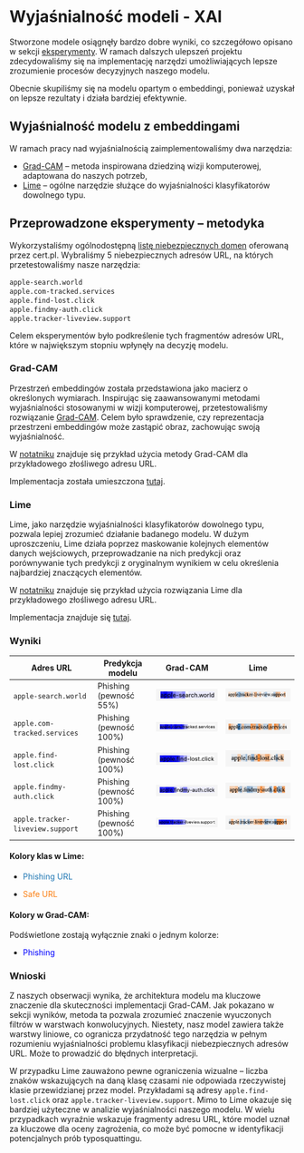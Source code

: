 # Wyjaśnialność modeli - XAI

Stworzone modele osiągnęły bardzo dobre wyniki, co szczegółowo opisano w sekcji [eksperymenty](./experiments.md). W ramach dalszych ulepszeń projektu zdecydowaliśmy się na implementację narzędzi umożliwiających lepsze zrozumienie procesów decyzyjnych naszego modelu.

Obecnie skupiliśmy się na modelu opartym o embeddingi, ponieważ uzyskał on lepsze rezultaty i działa bardziej efektywnie.

## Wyjaśnialność modelu z embeddingami

W ramach pracy nad wyjaśnialnością zaimplementowaliśmy dwa narzędzia:
- [Grad-CAM](https://jacobgil.github.io/pytorch-gradcam-book/introduction.html) – metoda inspirowana dziedziną wizji komputerowej, adaptowana do naszych potrzeb,
- [Lime](https://github.com/marcotcr/lime) – ogólne narzędzie służące do wyjaśnialności klasyfikatorów dowolnego typu.

## Przeprowadzone eksperymenty – metodyka

Wykorzystaliśmy ogólnodostępną [listę niebezpiecznych domen](https://hole.cert.pl/domains/v2/domains.txt) oferowaną przez cert.pl. Wybraliśmy 5 niebezpiecznych adresów URL, na których przetestowaliśmy nasze narzędzia:


```
apple-search.world
apple.com-tracked.services
apple.find-lost.click
apple.findmy-auth.click
apple.tracker-liveview.support
```

Celem eksperymentów było podkreślenie tych fragmentów adresów URL, które w największym stopniu wpłynęły na decyzję modelu.

### Grad-CAM

Przestrzeń embeddingów została przedstawiona jako macierz o określonych wymiarach. Inspirując się zaawansowanymi metodami wyjaśnialności stosowanymi w wizji komputerowej, przetestowaliśmy rozwiązanie [Grad-CAM](https://jacobgil.github.io/pytorch-gradcam-book/introduction.html). Celem było sprawdzenie, czy reprezentacja przestrzeni embeddingów może zastąpić obraz, zachowując swoją wyjaśnialność.

W [notatniku](../notebooks/xai_grad_cam.ipynb) znajduje się przykład użycia metody Grad-CAM dla przykładowego złośliwego adresu URL.

Implementacja została umieszczona [tutaj](../phisher/xai/gradcam.py).

### Lime

Lime, jako narzędzie wyjaśnialności klasyfikatorów dowolnego typu, pozwala lepiej zrozumieć działanie badanego modelu. W dużym uproszczeniu, Lime działa poprzez maskowanie kolejnych elementów danych wejściowych, przeprowadzanie na nich predykcji oraz porównywanie tych predykcji z oryginalnym wynikiem w celu określenia najbardziej znaczących elementów.

W [notatniku](../notebooks/xai_lime.ipynb) znajduje się przykład użycia rozwiązania Lime dla przykładowego złośliwego adresu URL.

Implementacja znajduje się [tutaj](../phisher/xai/phish_lime.py).

### Wyniki

| **Adres URL**               | **Predykcja modelu**       | **Grad-CAM**                     | **Lime**                     |
|-----------------------------|----------------------------|-----------------------------------|------------------------------|
| `apple-search.world`        | Phishing (pewność 55%)    | ![1](/docs/img/xai/gradcam/1.png)| ![1](/docs/img/xai/lime/1.png)|
| `apple.com-tracked.services`| Phishing (pewność 100%)   | ![2](/docs/img/xai/gradcam/2.png)| ![2](/docs/img/xai/lime/2.png)|
| `apple.find-lost.click`     | Phishing (pewność 100%)   | ![3](/docs/img/xai/gradcam/3.png)| ![3](/docs/img/xai/lime/3.png)|
| `apple.findmy-auth.click`   | Phishing (pewność 100%)   | ![4](/docs/img/xai/gradcam/4.png)| ![4](/docs/img/xai/lime/4.png)|
| `apple.tracker-liveview.support` | Phishing (pewność 100%) | ![5](/docs/img/xai/gradcam/5.png)| ![5](/docs/img/xai/lime/5.png)|

#### Kolory klas w Lime:
- <p style='color:#1f77b4'>Phishing URL</p>
- <p style='color:#fb7d0f'>Safe URL</p>

#### Kolory w Grad-CAM:
Podświetlone zostają wyłącznie znaki o jednym kolorze:
- <p style='color:#0000ff'>Phishing</p>

### Wnioski

Z naszych obserwacji wynika, że architektura modelu ma kluczowe znaczenie dla skuteczności implementacji Grad-CAM. Jak pokazano w sekcji wyników, metoda ta pozwala zrozumieć znaczenie wyuczonych filtrów w warstwach konwolucyjnych. Niestety, nasz model zawiera także warstwy liniowe, co ogranicza przydatność tego narzędzia w pełnym rozumieniu wyjaśnialności problemu klasyfikacji niebezpiecznych adresów URL. Może to prowadzić do błędnych interpretacji.

W przypadku Lime zauważono pewne ograniczenia wizualne – liczba znaków wskazujących na daną klasę czasami nie odpowiada rzeczywistej klasie przewidzianej przez model. Przykładami są adresy `apple.find-lost.click` oraz `apple.tracker-liveview.support`. Mimo to Lime okazuje się bardziej użyteczne w analizie wyjaśnialności naszego modelu. W wielu przypadkach wyraźnie wskazuje fragmenty adresu URL, które model uznał za kluczowe dla oceny zagrożenia, co może być pomocne w identyfikacji potencjalnych prób typosquattingu.

